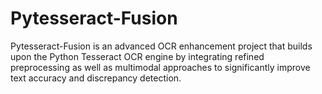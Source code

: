 # Pytesseract-Fusion
Pytesseract-Fusion is an advanced OCR enhancement project that builds upon the Python Tesseract OCR engine by integrating refined preprocessing as well as multimodal approaches to significantly improve text accuracy and discrepancy detection.
